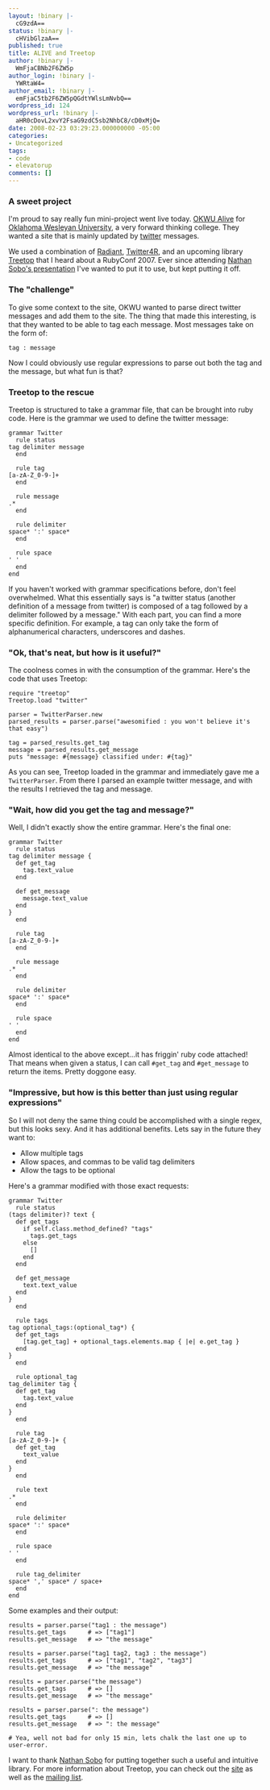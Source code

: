 ```yaml
---
layout: !binary |-
  cG9zdA==
status: !binary |-
  cHVibGlzaA==
published: true
title: ALIVE and Treetop
author: !binary |-
  WmFjaCBNb2F6ZW5p
author_login: !binary |-
  YWRtaW4=
author_email: !binary |-
  emFjaC5tb2F6ZW5pQGdtYWlsLmNvbQ==
wordpress_id: 124
wordpress_url: !binary |-
  aHR0cDovL2xvY2FsaG9zdC5sb2NhbC8/cD0xMjQ=
date: 2008-02-23 03:29:23.000000000 -05:00
categories:
- Uncategorized
tags:
- code
- elevatorup
comments: []
---
```

### A sweet project

I'm proud to say really fun mini-project went live today. [OKWU Alive](http://alive.okwu.edu/) for [Oklahoma Wesleyan University](http://www.okwu.edu/), a very forward thinking college. They wanted a site that is mainly updated by [twitter](http://twitter.com/) messages.

We used a combination of [Radiant](http://radiantcms.org/), [Twitter4R](http://twitter4r.rubyforge.org/), and an upcoming library [Treetop](http://treetop.rubyforge.org/) that I heard about a RubyConf 2007. Ever since attending [Nathan Sobo's presentation](http://rubyconf2007.confreaks.com/d1t1p5_treetop.html) I've wanted to put it to use, but kept putting it off.

### The "challenge"

To give some context to the site, OKWU wanted to parse direct twitter messages and add them to the site. The thing that made this interesting, is that they wanted to be able to tag each message. Most messages take on the form of:


    tag : message


Now I could obviously use regular expressions to parse out both the tag and the message, but what fun is that?

### Treetop to the rescue

Treetop is structured to take a grammar file, that can be brought into ruby code. Here is the grammar we used to define the twitter message:


    grammar Twitter
      rule status
	tag delimiter message
      end

      rule tag
	[a-zA-Z_0-9-]+
      end

      rule message
	.*
      end

      rule delimiter
	space* ':' space*
      end

      rule space
	' '
      end
    end


If you haven't worked with grammar specifications before, don't feel overwhelmed. What this essentially says is "a twitter status (another definition of a message from twitter) is composed of a tag followed by a delimiter followed by a message." With each part, you can find a more specific definition. For example, a tag can only take the form of alphanumerical characters, underscores and dashes.

### "Ok, that's neat, but how is it useful?"

The coolness comes in with the consumption of the grammar. Here's the code that uses Treetop:

    require "treetop"
    Treetop.load "twitter"

    parser = TwitterParser.new
    parsed_results = parser.parse("awesomified : you won't believe it's that easy")

    tag = parsed_results.get_tag
    message = parsed_results.get_message
    puts "message: #{message} classified under: #{tag}"


As you can see, Treetop loaded in the grammar and immediately gave me a `TwitterParser`. From there I parsed an example twitter message, and with the results I retrieved the tag and message.

### "Wait, how did you get the tag and message?"

Well, I didn't exactly show the entire grammar. Here's the final one:

    grammar Twitter
      rule status
	tag delimiter message {
	  def get_tag
	    tag.text_value
	  end

	  def get_message
	    message.text_value
	  end
	}
      end

      rule tag
	[a-zA-Z_0-9-]+
      end

      rule message
	.*
      end

      rule delimiter
	space* ':' space*
      end

      rule space
	' '
      end
    end


Almost identical to the above except...it has friggin' ruby code attached! That means when given a status, I can call `#get_tag` and `#get_message` to return the items. Pretty doggone easy.

### "Impressive, but how is this better than just using regular expressions"

So I will not deny the same thing could be accomplished with a single regex, but this looks sexy. And it has additional benefits. Lets say in the future they want to:

* Allow multiple tags
* Allow spaces, and commas to be valid tag delimiters
* Allow the tags to be optional

Here's a grammar modified with those exact requests:

    grammar Twitter
      rule status
	(tags delimiter)? text {
	  def get_tags
	    if self.class.method_defined? "tags"
	      tags.get_tags
	    else
	      []
	    end
	  end

	  def get_message
	    text.text_value
	  end
	}
      end

      rule tags
	tag optional_tags:(optional_tag*) {
	  def get_tags
	    [tag.get_tag] + optional_tags.elements.map { |e| e.get_tag }
	  end
	}
      end

      rule optional_tag
	tag_delimiter tag {
	  def get_tag
	    tag.text_value
	  end
	}
      end

      rule tag
	[a-zA-Z_0-9-]+ {
	  def get_tag
	    text_value
	  end
	}
      end

      rule text
	.*
      end

      rule delimiter
	space* ':' space*
      end

      rule space
	' '
      end

      rule tag_delimiter
	space* ',' space* / space+
      end
    end


Some examples and their output:

    results = parser.parse("tag1 : the message")
    results.get_tags	  # => ["tag1"]
    results.get_message   # => "the message"

    results = parser.parse("tag1 tag2, tag3 : the message")
    results.get_tags	  # => ["tag1", "tag2", "tag3"]
    results.get_message   # => "the message"

    results = parser.parse("the message")
    results.get_tags	  # => []
    results.get_message   # => "the message"

    results = parser.parse(": the message")
    results.get_tags	  # => []
    results.get_message   # => ": the message"

    # Yea, well not bad for only 15 min, lets chalk the last one up to user-error.


I want to thank [Nathan Sobo](http://functionalform.blogspot.com/) for putting together such a useful and intuitive library. For more information about Treetop, you can check out the [site](http://treetop.rubyforge.org/) as well as the [mailing list](http://groups.google.com/group/treetop-dev).
